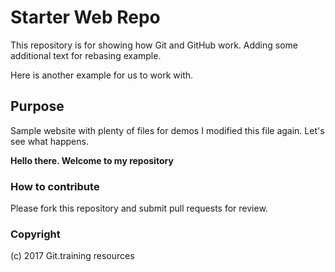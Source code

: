 # Starter Web Repo

This repository is for showing how Git and GitHub work.  Adding some additional text for rebasing example.

Here is another example for us to work with.

## Purpose

Sample website with plenty of files for demos
I modified this file again. Let's see what happens.

<strong>Hello there. Welcome to my repository</strong>

### How to contribute
Please fork this repository and submit pull requests for review.

### Copyright

(c) 2017 Git.training resources
